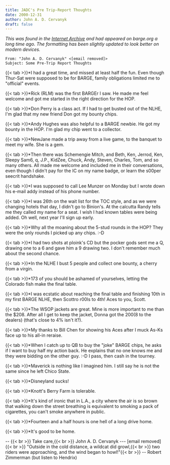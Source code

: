 ```yaml
---
title: JADC's Pre Trip-Report Thoughts
date: 2000-12-31
author: John A. D. Cervanyk
draft: false
---
```


*This was found in the [Internet Archive](https://web.archive.org/web/20040927030036/http://www.barge.org/history/2000/trs/jadc.txt) and had appeared on barge.org a long time ago.  The formatting has been slightly updated to look better on modern devices.*

```
From: "John A. D. Cervanyk" <[email removed]>
Subject: Some Pre-Trip Report Thoughts
```

{{< tab >}}\*I had a great time, and missed at least half the fun. Even though
Thur-Sat were supposed to be for BARGE, family obligations limited me to
"official" events.

{{< tab >}}\*Rick (RLM) was the first BARGEr I saw. He made me feel welcome and
got me started in the right direction for the HOP.

{{< tab >}}\*Don Perry is a class act. If I had to get busted out of the NLHE,
I'm glad that my new friend Don got my bounty chips.

{{< tab >}}\*Andy Hughes was also helpful to a BARGE newbie. He got my bounty in
the HOP. I'm glad my chip went to a collector.

{{< tab >}}\*NewJane made a trip away from a live game, to the banquet to meet
my wife. She is a gem.

{{< tab >}}\*Then there was Schemengie Mitch, and Beth, Ken, Jerrod, Ken, Sleepy
Sam6, q, J.P., KidZee, Chuck, Andy, Steven, Charles, Tom, and so many
others. All made me welcome and included me in their conversations, even
though I didn't pay for the IC on my name badge, or learn the s00per
seecrit handshake.

{{< tab >}}\*I was supposed to call Lee Munzer on Monday but I wrote down his
e-mail addy instead of his phone number. 

{{< tab >}}\*I was 26th on the wait list for the TOC style, and as we were
changing hotels that day, I didn't go to Binion's. At the calcutta Randy
tells me they called my name for a seat. I wish I had known tables were
being added. Oh well, next year I'll sign up early.

{{< tab >}}\*Why all the moaning about the 5-stud rounds in the HOP? They were
the only rounds I picked up any chips.  :-D

{{< tab >}}\*I had two shots at ploink's CD but the pocker gods sent me a Q,
drawing one to a 6 and gave him a 9 drawing two. I don't remember much
about the second chance.

{{< tab >}}\*In the NLHE I bust 5 people and collect one bounty, a cherry from a
virgin.

{{< tab >}}\*173 of you should be ashamed of yourselves, letting the Colorado
fish make the final table.

{{< tab >}}\*I was ecstatic about reaching the final table and finishing 10th in
my first BARGE NLHE, then Scottro r00ls to 4th! Aces to you, Scott.

{{< tab >}}\*The WSOP jackets are great. Mine is more important to me than the
$208. After all I get to keep the jacket, Donna got the $200 ($8 to the
dealers) (that's close to 4% isn't it?).

{{< tab >}}\*My thanks to Bill Chen for showing his Aces after I muck As-Ks face
up to his all-in reraise.

{{< tab >}}\*When I catch up to QB to buy the "joke" BARGE chips, he asks if I
want to buy half my action back. He explains that no one knows me and
they were bidding on the other guy.  :-D  I pass, then cash in the
tourney.

{{< tab >}}\*Maverick is nothing like I imagined him. I still say he is not the
same since he left Chico State.

{{< tab >}}\*Disneyland sucks!

{{< tab >}}\*Knott's Berry Farm is tolerable.

{{< tab >}}\*It's kind of ironic that in L.A., a city where the air is so brown
that walking down the street breathing is equivalent to smoking a pack
of cigarettes, you can't smoke anywhere in public.

{{< tab >}}\*Fourteen and a half hours is one hell of a long drive home.
    
{{< tab >}}\*It's good to be home.

-- {{< br >}}
Take care,{{< br >}}
John A. D. Cervanyk --- [email removed]{{< br >}}
"Outside in the cold distance, a wildcat did growl,{{< br >}}
 two riders were approaching, and the wind began to howl!"{{< br >}}
 -- Robert Zimmerman  (but listen to Hendrix)
